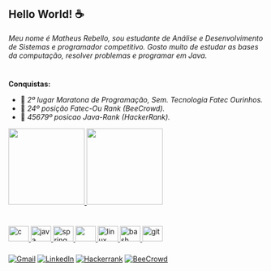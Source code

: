 ## Hello World! ☕

_Meu nome é Matheus Rebello, sou estudante de Análise e Desenvolvimento de Sistemas e programador competitivo. Gosto muito de estudar as bases da computação, resolver problemas e programar em Java._

#

**Conquistas:**
- 🥈 _2º lugar Maratona de Programação, Sem. Tecnologia Fatec Ourinhos._
- 🥉 _24º posição Fatec-Ou Rank (BeeCrowd)._
- 🥉 _45679º posicao Java-Rank (HackerRank)._
 

<div>
  <a href="https://github.com/msrebello">
  <img height="150em" src="https://github-readme-stats.vercel.app/api?username=msrebello&show_icons=true&theme=radical&include_all_commits=true&count_private=true"/>
  <img height="150em" src="https://github-readme-stats.vercel.app/api/top-langs/?username=msrebello&layout=compact&langs_count=7&theme=radical"/>
</div>

#

<div style="display: inline_block">
    <img src="https://cdn.jsdelivr.net/gh/devicons/devicon/icons/c/c-plain.svg" alt="c" width="40" height="30"/>
    <img src="https://cdn.jsdelivr.net/gh/devicons/devicon/icons/java/java-original.svg" alt="java" width="40" height="30"/>
    <img src="https://cdn.jsdelivr.net/gh/devicons/devicon@latest/icons/spring/spring-original.svg" alt="spring" width="40" height="30"/>
    <img width="40" height="30" src="https://cdn.jsdelivr.net/gh/devicons/devicon@latest/icons/intellij/intellij-original.svg" />
    <img src="https://cdn.jsdelivr.net/gh/devicons/devicon/icons/linux/linux-original.svg" alt="linux" width="40" height="30"/>
    <img src="https://cdn.jsdelivr.net/gh/devicons/devicon/icons/bash/bash-plain.svg" alt="bash" width="40" height="30"/>
    <img src="https://cdn.jsdelivr.net/gh/devicons/devicon/icons/git/git-plain.svg" alt="git" width="40" height="30"/>
</div>
  
###
 
[![Gmail](https://img.shields.io/badge/Gmail-D14836?style=for-the-badge&logo=gmail&logoColor=white)](mailto:matheussrebellodev@gmail.com)
[![LinkedIn](https://img.shields.io/badge/linkedin-%230077B5.svg?style=for-the-badge&logo=linkedin&logoColor=white)](https://www.linkedin.com/in/matheus-scr/)
[![Hackerrank](https://img.shields.io/badge/-Hackerrank-2EC866?style=for-the-badge&logo=HackerRank&logoColor=black)](https://www.hackerrank.com/profile/matheusscrb)
[![BeeCrowd](https://img.shields.io/badge/-🐝Beecrowd-9400D3?style=for-the-badge)](https://www.beecrowd.com.br/judge/en/profile/948459)
